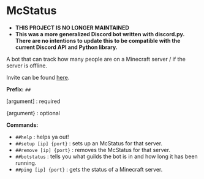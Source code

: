 # McStatus

- **THIS PROJECT IS NO LONGER MAINTAINED**
- **This was a more generalized Discord bot written with discord.py. There are no intentions to update this to be compatible with the current Discord API and Python library.**

A bot that can track how many people are on a Minecraft server / if the server is offline.

Invite can be found [here](https://discordapp.com/oauth2/authorize?client_id=587030735278309376&scope=bot&permissions=8).

**Prefix:** `##`

\[argument\] : required

{argument} : optional

**Commands:**
- `##help` : helps ya out!
- `##setup [ip] {port}` : sets up an McStatus for that server.
- `##remove [ip] {port}` : removes the McStatus for that server.
- `##botstatus` : tells you what guilds the bot is in and how long it has been running.
- `##ping [ip] {port}` : gets the status of a Minecraft server.
